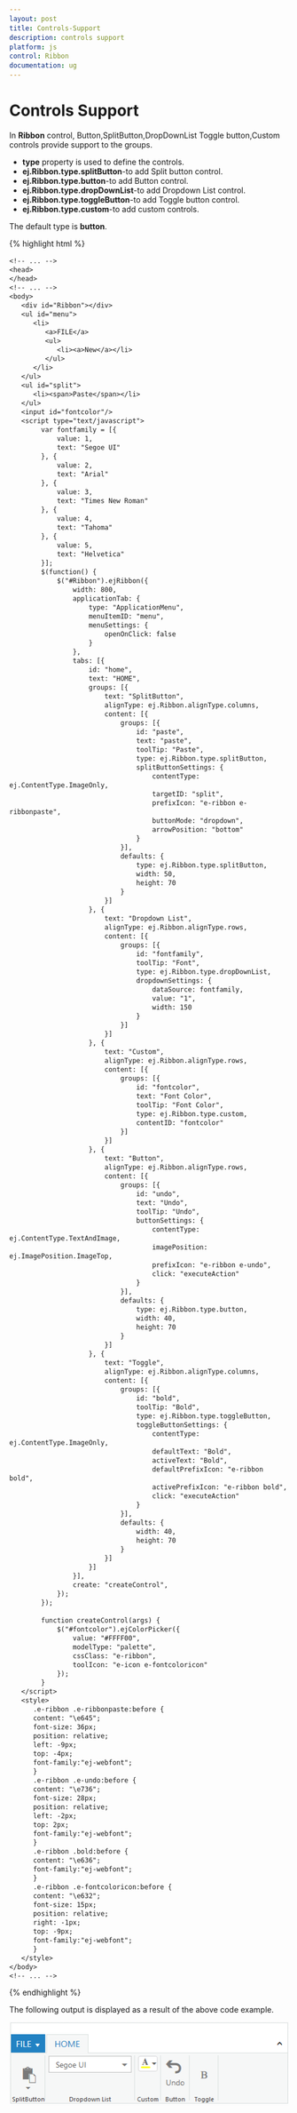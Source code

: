 ```yaml
---
layout: post
title: Controls-Support
description: controls support
platform: js
control: Ribbon
documentation: ug
---
```


# Controls Support

In **Ribbon** control, Button,SplitButton,DropDownList Toggle button,Custom controls provide support to the groups.

* **type** property is used to define the controls.
* **ej.Ribbon.type.splitButton**-to add Split button control.
* **ej.Ribbon.type.button**-to add Button control.
* **ej.Ribbon.type.dropDownList**-to add Dropdown List control.
* **ej.Ribbon.type.toggleButton**-to add Toggle button control.
* **ej.Ribbon.type.custom**-to add custom controls.

The default type is **button**.

{% highlight html %}

	<!-- ... -->
	<head>
	</head>
	<!-- ... -->
	<body>
	   <div id="Ribbon"></div>
	   <ul id="menu">
	      <li>
	         <a>FILE</a>
	         <ul>
	            <li><a>New</a></li>
	         </ul>
	      </li>
	   </ul>
	   <ul id="split">
	      <li><span>Paste</span></li>
	   </ul>
	   <input id="fontcolor"/>
	   <script type="text/javascript">
			var fontfamily = [{
			    value: 1,
			    text: "Segoe UI"
			}, {
			    value: 2,
			    text: "Arial"
			}, {
			    value: 3,
			    text: "Times New Roman"
			}, {
			    value: 4,
			    text: "Tahoma"
			}, {
			    value: 5,
			    text: "Helvetica"
			}];
			$(function() {
			    $("#Ribbon").ejRibbon({
			        width: 800,
			        applicationTab: {
			            type: "ApplicationMenu",
			            menuItemID: "menu",
			            menuSettings: {
			                openOnClick: false
			            }
			        },
			        tabs: [{
			            id: "home",
			            text: "HOME",
			            groups: [{
			                text: "SplitButton",
			                alignType: ej.Ribbon.alignType.columns,
			                content: [{
			                    groups: [{
			                        id: "paste",
			                        text: "paste",
			                        toolTip: "Paste",
			                        type: ej.Ribbon.type.splitButton,
			                        splitButtonSettings: {
			                            contentType: ej.ContentType.ImageOnly,
			                            targetID: "split",
			                            prefixIcon: "e-ribbon e-ribbonpaste",
			                            buttonMode: "dropdown",
			                            arrowPosition: "bottom"
			                        }
			                    }],
			                    defaults: {
			                        type: ej.Ribbon.type.splitButton,
			                        width: 50,
			                        height: 70
			                    }
			                }]
			            }, {
			                text: "Dropdown List",
			                alignType: ej.Ribbon.alignType.rows,
			                content: [{
			                    groups: [{
			                        id: "fontfamily",
			                        toolTip: "Font",
			                        type: ej.Ribbon.type.dropDownList,
			                        dropdownSettings: {
			                            dataSource: fontfamily,
			                            value: "1",
			                            width: 150
			                        }
			                    }]
			                }]
			            }, {
			                text: "Custom",
			                alignType: ej.Ribbon.alignType.rows,
			                content: [{
			                    groups: [{
			                        id: "fontcolor",
			                        text: "Font Color",
			                        toolTip: "Font Color",
			                        type: ej.Ribbon.type.custom,
			                        contentID: "fontcolor"
			                    }]
			                }]
			            }, {
			                text: "Button",
			                alignType: ej.Ribbon.alignType.rows,
			                content: [{
			                    groups: [{
			                        id: "undo",
			                        text: "Undo",
			                        toolTip: "Undo",
			                        buttonSettings: {
			                            contentType: ej.ContentType.TextAndImage,
			                            imagePosition: ej.ImagePosition.ImageTop,
			                            prefixIcon: "e-ribbon e-undo",
			                            click: "executeAction"
			                        }
			                    }],
			                    defaults: {
			                        type: ej.Ribbon.type.button,
			                        width: 40,
			                        height: 70
			                    }
			                }]
			            }, {
			                text: "Toggle",
			                alignType: ej.Ribbon.alignType.columns,
			                content: [{
			                    groups: [{
			                        id: "bold",
			                        toolTip: "Bold",
			                        type: ej.Ribbon.type.toggleButton,
			                        toggleButtonSettings: {
			                            contentType: ej.ContentType.ImageOnly,
			                            defaultText: "Bold",
			                            activeText: "Bold",
			                            defaultPrefixIcon: "e-ribbon bold",
			                            activePrefixIcon: "e-ribbon bold",
			                            click: "executeAction"
			                        }
			                    }],
			                    defaults: {
			                        width: 40,
			                        height: 70
			                    }
			                }]
			            }]
			        }],
			        create: "createControl",
			    });
			});
			
			function createControl(args) {
			    $("#fontcolor").ejColorPicker({
			        value: "#FFFF00",
			        modelType: "palette",
			        cssClass: "e-ribbon",
			        toolIcon: "e-icon e-fontcoloricon"
			    });
			}
	   </script>
	   <style>
	      .e-ribbon .e-ribbonpaste:before {
	      content: "\e645";
	      font-size: 36px;
	      position: relative;
	      left: -9px;
	      top: -4px;
	      font-family:"ej-webfont";
	      }
	      .e-ribbon .e-undo:before {
	      content: "\e736";
	      font-size: 28px;
	      position: relative;
	      left: -2px;
	      top: 2px;
	      font-family:"ej-webfont";
	      }
	      .e-ribbon .bold:before {
	      content: "\e636";
	      font-family:"ej-webfont";
	      }
	      .e-ribbon .e-fontcoloricon:before {
	      content: "\e632";
	      font-size: 15px;
	      position: relative;    
	      right: -1px;
	      top: -9px;
	      font-family:"ej-webfont";
	      }
	   </style>
	</body>
	<!-- ... -->
	
{% endhighlight %}

The following output is displayed as a result of the above code example.

![](/js/Ribbon/Controls-Support_images/Controls-Support_img1.png)

